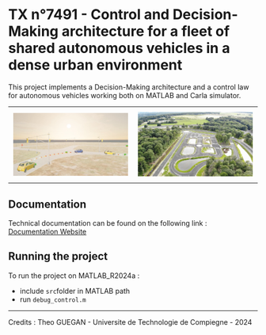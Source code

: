 # TX n°7491 - Control and Decision-Making architecture for a fleet of shared autonomous vehicles in a dense urban environment

This project implements a Decision-Making architecture and a control law for autonomous vehicles working both on MATLAB and Carla simulator.

<div id="image-table">
    <table>
	    <tr>
    	    <td style="padding:10px">
        	    <img src="doc/doc1.jpg" width="100%"/>
      	    </td>
            <td style="padding:10px">
            	<img src="doc/doc2.jpg" width="100%"/>
            </td>
        </tr>
    </table>
</div>

## Documentation

Technical documentation can be found on the following link : [Documentation Website](https://utonome.gitlab.utc.fr/documentation/decisions-control/index.html)

## Running the project

To run the project on MATLAB_R2024a :
- include `src`folder in MATLAB path
- run `debug_control.m`

---

Credits : Theo GUEGAN - Universite de Technologie de Compiegne - 2024